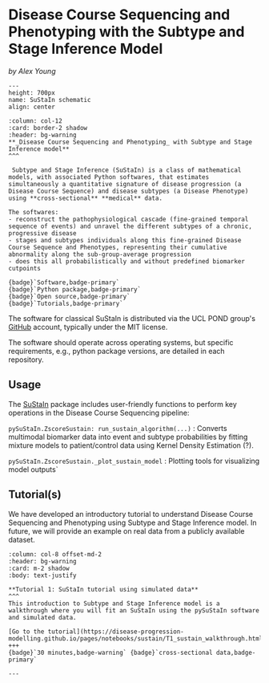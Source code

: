 # Disease Course Sequencing and Phenotyping with the Subtype and Stage Inference Model
_by Alex Young_

```{figure} ../../../_static/img/sustain.png
---
height: 700px
name: SuStaIn schematic
align: center
```

````{panels}
:column: col-12
:card: border-2 shadow
:header: bg-warning
**_Disease Course Sequencing and Phenotyping_ with Subtype and Stage Inference model**
^^^

 Subtype and Stage Inference (SuStaIn) is a class of mathematical models, with associated Python softwares, that estimates simultaneously a quantitative signature of disease progression (a Disease Course Sequence) and disease subtypes (a Disease Phenotype) using **cross-sectional** **medical** data.

The softwares:
- reconstruct the pathophysiological cascade (fine-grained temporal sequence of events) and unravel the different subtypes of a chronic, progressive disease
- stages and subtypes individuals along this fine-grained Disease Course Sequence and Phenotypes, representing their cumulative abnormality along the sub-group-average progression
- does this all probabilistically and without predefined biomarker cutpoints

{badge}`Software,badge-primary`
{badge}`Python package,badge-primary`
{badge}`Open source,badge-primary`
{badge}`Tutorials,badge-primary`
````

The software for classical SuStaIn is distributed via the UCL POND group's [GitHub](https://github.com/ucl-pond) account, typically under the MIT license.

The software should operate across operating systems, but specific requirements, e.g., python package versions, are detailed in each repository.

## **Usage**

The [SuStaIn](https://github.com/ucl-pond/pySuStaIn) package includes user-friendly functions to perform key operations in the Disease Course Sequencing pipeline:

`pySuStaIn.ZscoreSustain: run_sustain_algorithm(...)`
: Converts multimodal biomarker data into event and subtype probabilities by fitting mixture models to patient/control data using Kernel Density Estimation (?).

`pySuStaIn.ZscoreSustain._plot_sustain_model`
: Plotting tools for visualizing model outputs`

## **Tutorial(s)**

We have developed an introductory tutorial to understand Disease Course Sequencing and Phenotyping using Subtype and Stage Inference model. In future, we will provide an example on real data from a publicly available dataset.

````{panels}
:column: col-8 offset-md-2
:header: bg-warning
:card: m-2 shadow
:body: text-justify

**Tutorial 1: SuStaIn tutorial using simulated data**
^^^
This introduction to Subtype and Stage Inference model is a walkthrough where you will fit an SuStaIn using the pySuStaIn software and simulated data.

[Go to the tutorial](https://disease-progression-modelling.github.io/pages/notebooks/sustain/T1_sustain_walkthrough.html)
+++
{badge}`30 minutes,badge-warning` {badge}`cross-sectional data,badge-primary`

---
